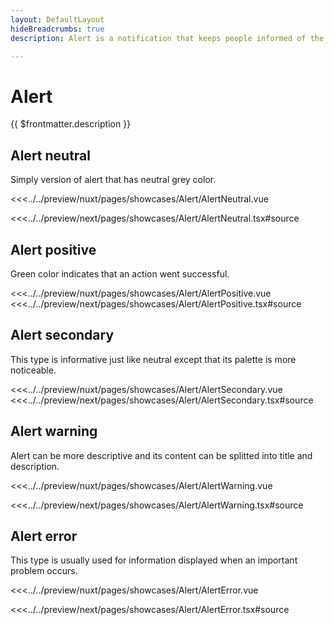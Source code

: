 ```yaml
---
layout: DefaultLayout
hideBreadcrumbs: true
description: Alert is a notification that keeps people informed of the status of the system and which may or not require the user respond.

---
```

# Alert

{{ $frontmatter.description }}

## Alert neutral

Simply version of alert that has neutral grey color.

<Showcase showcase-name="Alert/AlertNeutral" >

<!-- vue -->
<<<../../preview/nuxt/pages/showcases/Alert/AlertNeutral.vue
<!-- end vue -->
<!-- react -->
<<<../../preview/next/pages/showcases/Alert/AlertNeutral.tsx#source
<!-- end react -->

</Showcase>

## Alert positive

Green color indicates that an action went successful.

<Showcase showcase-name="Alert/AlertPositive" >
<!-- vue -->
<<<../../preview/nuxt/pages/showcases/Alert/AlertPositive.vue
<!-- end vue -->
<!-- react -->
<<<../../preview/next/pages/showcases/Alert/AlertPositive.tsx#source
<!-- end react -->
</Showcase>

## Alert secondary

This type is informative just like neutral except that its palette is more noticeable.

<Showcase showcase-name="Alert/AlertSecondary" >
<!-- vue -->
<<<../../preview/nuxt/pages/showcases/Alert/AlertSecondary.vue
<!-- end vue -->
<!-- react -->
<<<../../preview/next/pages/showcases/Alert/AlertSecondary.tsx#source
<!-- end react -->
</Showcase>

## Alert warning

Alert can be more descriptive and its content can be splitted into title and description.

<Showcase showcase-name="Alert/AlertWarning" >

<!-- vue -->
<<<../../preview/nuxt/pages/showcases/Alert/AlertWarning.vue
<!-- end vue -->
<!-- react -->
<<<../../preview/next/pages/showcases/Alert/AlertWarning.tsx#source
<!-- end react -->

</Showcase>

## Alert error

This type is usually used for information displayed when an important problem occurs.

<Showcase showcase-name="Alert/AlertError" >

<!-- vue -->
<<<../../preview/nuxt/pages/showcases/Alert/AlertError.vue
<!-- end vue -->
<!-- react -->
<<<../../preview/next/pages/showcases/Alert/AlertError.tsx#source
<!-- end react -->

</Showcase>
